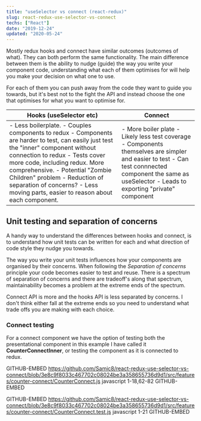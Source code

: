 ```yaml
---
title: "useSelector vs connect (react-redux)"
slug: react-redux-use-selector-vs-connect
techs: ["React"]
date: "2019-12-24"
updated: "2020-05-24"
---
```


Mostly redux hooks and connect have similar outcomes (outcomes of what). They can both perform the same functionality. The main difference between them is the ability to nudge (guide) the way you write your component code, understanding what each of them optimises for will help you make your decision on what one to use.

For each of them you can push away from the code they want to guide you towards, but it's best not to the fight the API and instead choose the one that optimises for what you want to optimise for.

<table>
  <thead>
    <th>Hooks (useSelector etc)</th>
    <th>Connect</th>
  </thead>
  <tbody>
    <tr>
      <td>
        - Less boilerplate.
        - Couples components to redux
        - Components are harder to test, can easily just test the "inner" component without connection to redux
        - Tests cover more code, including redux. More comprehensive.
        - Potential "Zombie Children" problem
        - Reduction of separation of concerns?
        - Less moving parts, easier to reason about each component.
      </td>
      <td>
        - More boiler plate
        - Likely less test coverage
        - Components themselves are simpler and easier to test
        - Can test connnected component the same as useSelector
        - Leads to exporting "private" component
      </td>
    </tr>

  </tbody>
<table>

## Unit testing and separation of concerns

A handy way to understand the differences between hooks and connect, is to understand how unit tests can be written for each and what direction of code style they nudge you towards.

The way you write your unit tests influences how your components are organised by their concerns. When following the _Separation of concerns_ principle your code becomes easier to test and reuse. There is a spectrum of separation of concerns and there are tradeoff's along that spectrum, maintainability becomes a problem at the extreme ends of the spectrum.

Connect API is more and the hooks API is less separated by concerns. I don't think either fall at the extreme ends so you need to understand what trade offs you are making with each choice.

### Connect testing

For a connect component we have the option of testing both the presentational component in this example I have called it **CounterConnectInner**, or testing the component as it is connected to redux.

GITHUB-EMBED https://github.com/Samic8/react-redux-use-selector-vs-connect/blob/3e8c9f8033c467702c08024be3a358655736d9d1/src/features/counter-connect/CounterConnect.js javascript 1-18,62-82 GITHUB-EMBED

GITHUB-EMBED https://github.com/Samic8/react-redux-use-selector-vs-connect/blob/3e8c9f8033c467702c08024be3a358655736d9d1/src/features/counter-connect/CounterConnect.test.js javascript 1-21 GITHUB-EMBED
